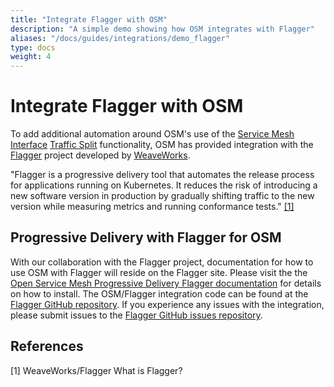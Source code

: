 ```yaml
---
title: "Integrate Flagger with OSM"
description: "A simple demo showing how OSM integrates with Flagger"
aliases: "/docs/guides/integrations/demo_flagger"
type: docs
weight: 4
---
```


# Integrate Flagger with OSM

To add additional automation around OSM's use of the [Service Mesh Interface](smi-spec.io) [Traffic Split](https://github.com/servicemeshinterface/smi-spec/blob/v0.6.0/apis/traffic-split/v1alpha4/traffic-split.md) functionality, OSM has provided integration with the [Flagger](https://www.weave.works/oss/flagger/) project developed by [WeaveWorks](https://www.weave.works/).

"Flagger is a progressive delivery tool that automates the release process for applications running on Kubernetes. It reduces the risk of introducing a new software version in production by gradually shifting traffic to the new version while measuring metrics and running conformance tests." [[1]](#1)

## Progressive Delivery with Flagger for OSM

With our collaboration with the Flagger project, documentation for how to use OSM with Flagger will reside on the Flagger site. Please visit the the [Open Service Mesh Progressive Delivery Flagger documentation](https://docs.flagger.app/tutorials/osm-progressive-delivery) for details on how to install. The OSM/Flagger integration code can be found at the [Flagger GitHub repository](https://github.com/fluxcd/flagger). If you experience any issues with the integration, please submit issues to the [Flagger GitHub issues repository](https://github.com/fluxcd/flagger/issues).

## References

<a id="1">[1]</a>
WeaveWorks/Flagger
What is Flagger?
